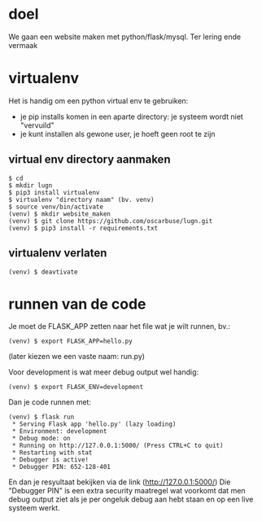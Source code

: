 # doel
We gaan een website maken met python/flask/mysql.
Ter lering ende vermaak

# virtualenv
Het is handig om een python virtual env te gebruiken:
- je pip installs komen in een aparte directory: je systeem wordt niet "vervuild"
- je kunt installen als gewone user, je hoeft geen root te zijn

## virtual env directory aanmaken
```
$ cd
$ mkdir lugn
$ pip3 install virtualenv
$ virtualenv "directory naam" (bv. venv)
$ source venv/bin/activate
(venv) $ mkdir website_maken
(venv) $ git clone https://github.com/oscarbuse/lugn.git
(venv) $ pip3 install -r requirements.txt
```
## virtualenv verlaten
```
(venv) $ deavtivate
```

# runnen van de code
Je moet de FLASK_APP zetten naar het file wat je wilt runnen, bv.:
```
(venv) $ export FLASK_APP=hello.py
```
(later kiezen we een vaste naam: run.py)

Voor development is wat meer debug output wel handig:
```
(venv) $ export FLASK_ENV=development
```
Dan je code runnen met:
```
(venv) $ flask run
 * Serving Flask app 'hello.py' (lazy loading)
 * Environment: development
 * Debug mode: on
 * Running on http://127.0.0.1:5000/ (Press CTRL+C to quit)
 * Restarting with stat
 * Debugger is active!
 * Debugger PIN: 652-128-401
```
En dan je resyultaat bekijken via de link (http://127.0.0.1:5000/)
Die "Debugger PIN" is een extra security maatregel wat voorkomt dat men debug output ziet als je per ongeluk debug aan hebt staan en op een live systeem werkt.
